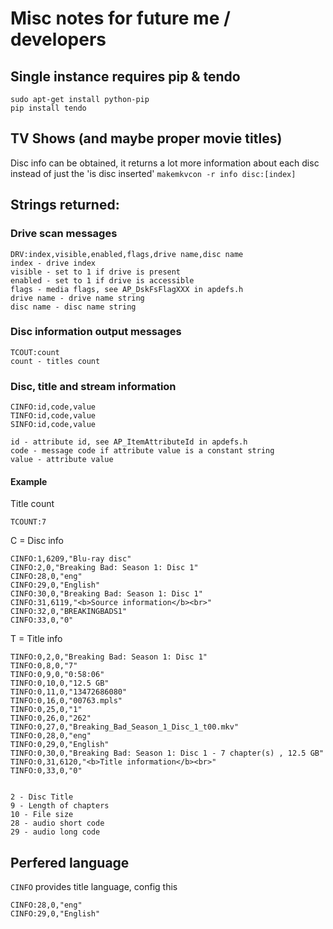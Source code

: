 # Misc notes for future me / developers

## Single instance requires pip & tendo
	sudo apt-get install python-pip
	pip install tendo

## TV Shows (and maybe proper movie titles)

Disc info can be obtained, it returns a lot more information about each disc instead of just the 'is disc inserted'
```makemkvcon -r info disc:[index]```

## Strings returned:

### Drive scan messages

	DRV:index,visible,enabled,flags,drive name,disc name
	index - drive index
	visible - set to 1 if drive is present
	enabled - set to 1 if drive is accessible
	flags - media flags, see AP_DskFsFlagXXX in apdefs.h
	drive name - drive name string
	disc name - disc name string

### Disc information output messages

	TCOUT:count
	count - titles count

### Disc, title and stream information

	CINFO:id,code,value
	TINFO:id,code,value
	SINFO:id,code,value

	id - attribute id, see AP_ItemAttributeId in apdefs.h
	code - message code if attribute value is a constant string
	value - attribute value


#### Example

Title count

	TCOUNT:7

C = Disc info

	CINFO:1,6209,"Blu-ray disc"
	CINFO:2,0,"Breaking Bad: Season 1: Disc 1"
	CINFO:28,0,"eng"
	CINFO:29,0,"English"
	CINFO:30,0,"Breaking Bad: Season 1: Disc 1"
	CINFO:31,6119,"<b>Source information</b><br>"
	CINFO:32,0,"BREAKINGBADS1"
	CINFO:33,0,"0"

T = Title info

	TINFO:0,2,0,"Breaking Bad: Season 1: Disc 1"
	TINFO:0,8,0,"7"
	TINFO:0,9,0,"0:58:06"
	TINFO:0,10,0,"12.5 GB"
	TINFO:0,11,0,"13472686080"
	TINFO:0,16,0,"00763.mpls"
	TINFO:0,25,0,"1"
	TINFO:0,26,0,"262"
	TINFO:0,27,0,"Breaking_Bad_Season_1_Disc_1_t00.mkv"
	TINFO:0,28,0,"eng"
	TINFO:0,29,0,"English"
	TINFO:0,30,0,"Breaking Bad: Season 1: Disc 1 - 7 chapter(s) , 12.5 GB"
	TINFO:0,31,6120,"<b>Title information</b><br>"
	TINFO:0,33,0,"0"


	2 - Disc Title
	9 - Length of chapters
	10 - File size
	28 - audio short code
	29 - audio long code

## Perfered language

```CINFO``` provides title language, config this

	CINFO:28,0,"eng"
	CINFO:29,0,"English"
